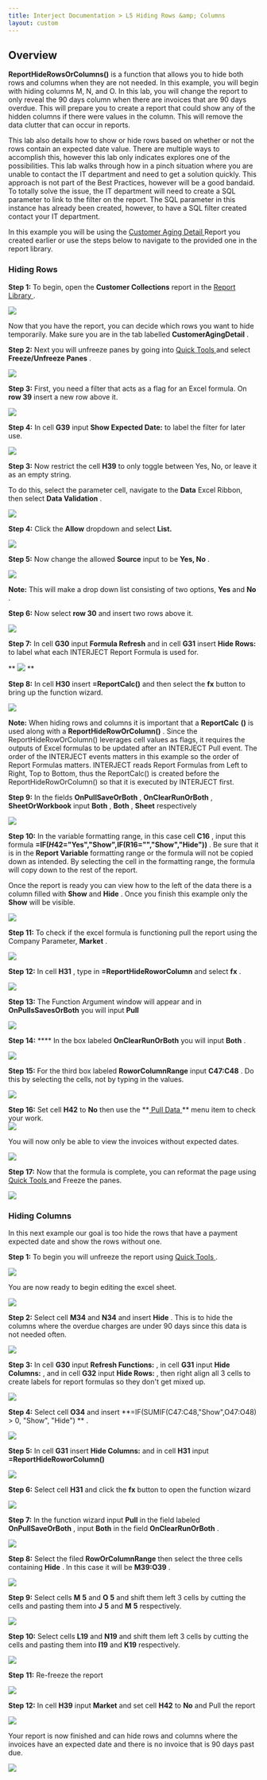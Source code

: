 ```yaml
---
title: Interject Documentation > L5 Hiding Rows &amp; Columns
layout: custom
---
```

##  **Overview**

**ReportHideRowsOrColumns()** is a function that allows you to hide both rows and columns when they are not needed. In this example, you will begin with hiding columns M, N, and O. In this lab, you will change the report to only reveal the 90 days column when there are invoices that are 90 days overdue. This will prepare you to create a report that could show any of the hidden columns if there were values in the column. This will remove the data clutter that can occur in reports. 

This lab also details how to show or hide rows based on whether or not the rows contain an expected date value. There are multiple ways to accomplish this, however this lab only indicates explores one of the possibilities. This lab walks through how in a pinch situation where you are unable to contact the IT department and need to get a solution quickly. This approach is not part of the Best Practices, however will be a good bandaid. To totally solve the issue, the IT department will need to create a SQL parameter to link to the filter on the report. The SQL parameter in this instance has already been created, however, to have a SQL filter created contact your IT department. 

In this example you will be using the  [ Customer Aging Detail  ](/wGetStarted/L3.4-Customer-Aging-Detail_128429387.html) Report you created earlier or use the steps below to navigate to the provided one in the report library. 

  


###  **Hiding Rows**

**Step 1:** To begin, open the **Customer Collections** report in the [ Report Library ](/wAbout/Report-Library-Basics_61702517.html) . 

![](attachments/137363494/333643777.png)

  


Now that you have the report, you can decide which rows you want to hide temporarily. Make sure you are in the tab labelled **CustomerAgingDetail** . 

**Step 2:** Next you will unfreeze panes by going into [ Quick Tools ](/wPortal/INTERJECT-Ribbon-Menu-Items_83689479.html) and select **Freeze/Unfreeze Panes** . 

![](attachments/137363494/354746414.jpg)

**Step 3:** First, you need a filter that acts as a flag for an Excel formula. On **row 39** insert a new row above it. 

![](attachments/137363494/354746376.jpg)

  


**Step 4:** In cell **G39** input **Show Expected Date:** to label the filter for later use. 

![](attachments/137363494/354713609.jpg)

  


**Step 3:** Now restrict the cell **H39** to only toggle between Yes, No, or leave it as an empty string. 

To do this, select the parameter cell, navigate to the **Data** Excel Ribbon, then select **Data Validation** . 

![](attachments/137363494/354713614.jpg)

  


**Step 4:** Click the **Allow** dropdown and select **List.**

![](attachments/137363494/354746381.jpg)

  


**Step 5:** Now change the allowed **Source** input to be **Yes, No** . 

![](attachments/137363494/354615305.jpg)

**Note:** This will make a drop down list consisting of two options, **Yes** and **No** . 

  


**Step 6:** Now select **row 30** and insert two rows above it. 

![](attachments/137363494/354779145.jpg)

  


**Step 7:** In cell **G30** input **Formula Refresh** and in cell **G31** insert **Hide Rows:** to label what each INTERJECT Report Formula is used for. 

** ![](attachments/137363494/354680845.jpg) **

  


**Step 8:** In cell **H30** insert **=ReportCalc()** and then select the **fx** button to bring up the function wizard. 

![](attachments/137363494/354582548.jpg)

**Note:** When hiding rows and columns it is important that a **ReportCalc** **()** is used along with a **ReportHideRowOrColumn()** . Since the ReportHideRowOrColumn() leverages cell values as flags, it requires the outputs of Excel formulas to be updated after an INTERJECT Pull event. The order of the INTERJECT events matters in this example so the order of Report Formulas matters. INTERJECT reads Report Formulas from Left to Right, Top to Bottom, thus the ReportCalc() is created before the ReportHideRowOrColumn() so that it is executed by INTERJECT first. 

  


**Step 9:** In the fields **OnPullSaveOrBoth** , **OnClearRunOrBoth** , **SheetOrWorkbook** input **Both** , **Both** , **Sheet** respectively 

![](attachments/137363494/354615310.jpg)

  


**Step 10:** In the variable formatting range, in this case cell **C16** , input this formula **=IF($H$42="Yes","Show",IF(R16="","Show","Hide"))** . Be sure that it is in the **Report Variable** formatting range or the formula will not be copied down as intended. By selecting the cell in the formatting range, the formula will copy down to the rest of the report. 

Once the report is ready you can view how to the left of the data there is a column filled with **Show** and **Hide** . Once you finish this example only the **Show** will be visible. 

![](attachments/137363494/354713619.jpg)

  


**Step 11:** To check if the excel formula is functioning pull the report using the Company Parameter, **Market** . 

![](attachments/137363494/354779150.jpg)

  


**Step 12:** In cell **H31** , type in **=ReportHideRoworColumn** and select **fx** . 

![](attachments/137363494/354779155.jpg)

  


**Step 13:** The Function Argument window will appear and in **OnPullsSavesOrBoth** you will input **Pull**

![](attachments/137363494/354615315.jpg)

  


**Step 14:** **** In the box labeled **OnClearRunOrBoth** you will input **Both** . 

![](attachments/137363494/354648079.jpg)

  


**Step 15:** For the third box labeled **RoworColumnRange** input **C47:C48** . Do this by selecting the cells, not by typing in the values. 

![](attachments/137363494/354582553.jpg)

  


**Step 16:** Set cell **H42** to **No** then use the **[ Pull Data ](https://interject.atlassian.net/wiki/content-only/viewpage.action?pageId=83689479&iframeId=fallback-mode&user_key=ff8080814d41a454014d440734dd0001&user_id=MariaH&xdm_e=https://interject.atlassian.net/&xsm_c=fallback-mode-fake-key__38187188987993936&cp=/wiki&cv=0.0.0-fallback-mode&lic=none#InterjectRibbonMenuItems-PullData) ** menu item to check your work.   
![](attachments/137363494/354582558.jpg)

  


You will now only be able to view the invoices without expected dates. 

![](attachments/137363494/354582563.jpg)

  


**Step 17:** Now that the formula is complete, you can reformat the page using [ Quick Tools ](/wPortal/INTERJECT-Ribbon-Menu-Items_83689479.html) and Freeze the panes. 

![](attachments/137363494/354713624.jpg)

  


###  Hiding Columns 

In this next example our goal is too hide the rows that have a payment expected date and show the rows without one. 

**Step 1:** To begin you will unfreeze the report using [ Quick Tools ](/wPortal/INTERJECT-Ribbon-Menu-Items_83689479.html) . 

![](attachments/137363494/334135297.png)

  


  


  


You are now ready to begin editing the excel sheet. 

![](attachments/137363494/354582580.jpg)

  


**Step 2:** Select cell **M34** and **N34** and insert **Hide** . This is to hide the columns where the overdue charges are under 90 days since this data is not needed often. 

![](attachments/137363494/354615323.jpg)

  


**Step 3:** In cell **G30** input **Refresh Functions:** , in cell **G31** input **Hide Columns:** , and in cell **G32** input **Hide Rows:** , then right align all 3 cells to create labels for report formulas so they don't get mixed up. 

![](attachments/137363494/354779160.jpg)

  


**Step 4:** Select cell **O34** and insert **=IF(SUMIF(C47:C48,"Show",O47:O48) > 0, "Show", "Hide") ** . 

![](attachments/137363494/354680856.jpg)

  


**Step 5:** In cell **G31** insert **Hide Columns:** and in cell **H31** input **=ReportHideRoworColumn()**

![](attachments/137363494/354779160.jpg)

  


**Step 6:** Select cell **H31** and click the **fx** button to open the function wizard 

![](attachments/137363494/354811922.jpg)

  


**Step 7:** In the function wizard input **Pull** in the field labeled **OnPullSaveOrBoth** , input **Both** in the field **OnClearRunOrBoth** . 

![](attachments/137363494/354811927.jpg)

  


**Step 8:** Select the filed **RowOrColumnRange** then select the three cells containing **Hide** . In this case it will be **M39:O39** . 

![](attachments/137363494/354582585.jpg)

  


**Step 9:** Select cells **M** **5** and **O** **5** and shift them left 3 cells by cutting the cells and pasting them into **J** **5** and **M** **5** respectively. 

![](attachments/137363494/354582590.jpg)

  


**Step 10:** Select cells **L19** and **N19** and shift them left 3 cells by cutting the cells and pasting them into **I19** and **K19** respectively. 

![](attachments/137363494/354582595.jpg)

  


**Step** **11:** Re-freeze the report 

![](attachments/137363494/354615328.jpg)

  


**Step 12:** In cell **H39** input **Market** and set cell **H42** to **No** and Pull the report 

![](attachments/137363494/354811932.jpg)

  


Your report is now finished and can hide rows and columns where the invoices have an expected date and there is no invoice that is 90 days past due. 

![](attachments/137363494/354582600.jpg)

  


  

